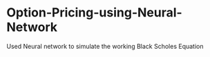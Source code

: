 # Option-Pricing-using-Neural-Network
Used Neural network to simulate the working Black Scholes Equation

